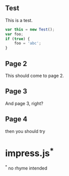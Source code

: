 
## Test    <!-- x: -1000, y: -1500, class: 'slide' -->

This is a test.

```js
var this = new Test();
var foo;
if (true) {
    foo = 'abc';
}
```

## Page 2    <!-- class: 'slide' -->

This should come to page 2.


## Page 3    <!-- class: 'slide' -->

And page 3, right?


## Page 4    <!-- id: 'title', x: 0, y: 0, scale: 4 -->

<span class='try'>then you should try</span>
<h1>impress.js<sup>*</sup></h1>
<span class='footnote'><sup>*</sup> no rhyme intended</span>
